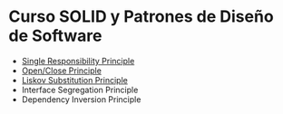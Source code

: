 # Curso SOLID y Patrones de Diseño de Software

  - [Single Responsibility Principle](https://github.com/noctaelux/curso-solid/tree/main/design_principles%20-%20SRP%20-%20hands%20on%20begin)
  - [Open/Close Principle](https://github.com/noctaelux/curso-solid/tree/main/design_principles%20-%20OC%20-%20begin)
  - [Liskov Substitution Principle](https://github.com/noctaelux/curso-solid/tree/main/design_principles%20-%20liskov%20-%20begin)
  - Interface Segregation Principle
  - Dependency Inversion Principle
